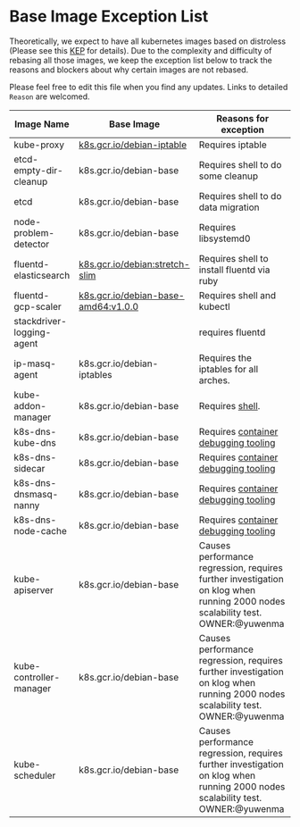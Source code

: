 # Base Image Exception List

Theoretically, we expect to have all kubernetes images based on distroless (Please see this [KEP](https://github.com/kubernetes/enhancements/blob/master/keps/sig-release/20190316-rebase-images-to-distroless.md) for details). Due to the complexity and difficulty of rebasing all those images, we keep the exception list below to track the reasons and blockers about why certain images are not rebased.

Please feel free to edit this file when you find any updates. Links to detailed `Reason` are welcomed.

| Image Name | Base Image | Reasons for exception |
|---|---|---|
| kube-proxy | [k8s.gcr.io/debian-iptable](https://github.com/kubernetes/kubernetes/blob/1b9d0c1094d31f851a5ec6e277fbf0b7382196cf/build/common.sh#L101) | Requires iptable |
| etcd-empty-dir-cleanup | k8s.gcr.io/debian-base | Requires shell to do some cleanup |
| etcd | k8s.gcr.io/debian-base | Requires shell to do data migration |
| node-problem-detector | k8s.gcr.io/debian-base | Requires libsystemd0 |
| fluentd-elasticsearch | [k8s.gcr.io/debian:stretch-slim](https://github.com/kubernetes/kubernetes/blob/master/cluster/addons/fluentd-elasticsearch/fluentd-es-image/Dockerfile) | Requires shell to install fluentd via ruby |
| fluentd-gcp-scaler | [k8s.gcr.io/debian-base-amd64:v1.0.0](https://github.com/GoogleCloudPlatform/k8s-stackdriver/blob/master/fluentd-gcp-scaler/Dockerfile) | Requires shell and kubectl |
| stackdriver-logging-agent |  | requires fluentd |
| ip-masq-agent | k8s.gcr.io/debian-iptables| Requires the iptables for all arches.|
| kube-addon-manager | k8s.gcr.io/debian-base| Requires [shell](https://github.com/kubernetes/kubernetes/blob/master/cluster/addons/addon-manager/kube-addons.sh). |
| k8s-dns-kube-dns | k8s.gcr.io/debian-base | Requires [container debugging tooling](https://github.com/kubernetes/enhancements/blob/master/keps/sig-node/20190212-ephemeral-containers.md) |
| k8s-dns-sidecar | k8s.gcr.io/debian-base | Requires [container debugging tooling](https://github.com/kubernetes/enhancements/blob/master/keps/sig-node/20190212-ephemeral-containers.md) |
| k8s-dns-dnsmasq-nanny | k8s.gcr.io/debian-base | Requires [container debugging tooling](https://github.com/kubernetes/enhancements/blob/master/keps/sig-node/20190212-ephemeral-containers.md) |
| k8s-dns-node-cache | k8s.gcr.io/debian-base | Requires [container debugging tooling](https://github.com/kubernetes/enhancements/blob/master/keps/sig-node/20190212-ephemeral-containers.md) |
| kube-apiserver | k8s.gcr.io/debian-base| Causes performance regression, requires further investigation on klog when running 2000 nodes scalability test. OWNER:@yuwenma |
| kube-controller-manager | k8s.gcr.io/debian-base| Causes performance regression, requires further investigation on klog when running 2000 nodes scalability test. OWNER:@yuwenma |
| kube-scheduler | k8s.gcr.io/debian-base| Causes performance regression, requires further investigation on klog when running 2000 nodes scalability test. OWNER:@yuwenma |

